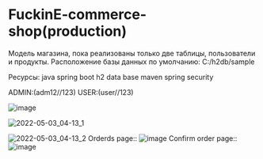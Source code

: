 # FuckinE-commerce-shop(production)
Модель магазина, пока реализованы только две таблицы, пользователи и продукты.
Расположение базы данных по умолчанию: C:/h2db/sample

Ресурсы:
  java spring boot
  h2 data base
  maven
  spring security
 

 ADMIN:(adm12//123)
 USER:(user//123)

![image](https://user-images.githubusercontent.com/96372727/176159437-878da607-eed8-4f6b-bae1-aec597f55f61.png)

![2022-05-03_04-13_1](https://user-images.githubusercontent.com/96372727/166443458-3ab66254-e94f-4572-a567-dea1584c6eb7.png)

![2022-05-03_04-13_2](https://user-images.githubusercontent.com/96372727/166443465-12b0eeb3-a780-4d1d-bb7f-c1ff9363d05a.png)
Orderds page::
![image](https://user-images.githubusercontent.com/96372727/167396353-f382deb1-01c4-487a-9aa8-e89dcd3c3572.png)
Confirm order page::
![image](https://user-images.githubusercontent.com/96372727/167396417-572caa6b-80c6-42b2-8cca-0054b4227e33.png)
